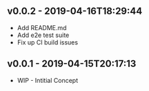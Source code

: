 v0.0.2 - 2019-04-16T18:29:44
----------------------------

* Add README.md
* Add e2e test suite
* Fix up CI build issues

v0.0.1 - 2019-04-15T20:17:13
----------------------------

* WIP - Intitial Concept

